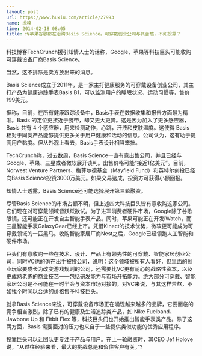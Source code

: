 ```yaml
---
layout: post
url: https://www.huxiu.com/article/27993
name: 虎嗅
time: 2014-02-18 08:05
title: 传苹果谷歌都在洽购Basis Science。可穿戴创业公司与其苦熬，不如投靠？
---
```

科技博客TechCrunch援引知情人士的话称，Google、苹果等科技巨头可能收购可穿戴设备厂商Basis Science。

当然，这不排除是卖方放出来的消息。

Basis Science成立于2011年，是一家主打健康服务的可穿戴设备创业公司，其主打产品为健康追踪手表Basis B1，可以监测用户的睡眠状况、运动习惯等，售价199美元。

据称，目前，在所有健康跟踪设备中，Basis手表在数据收集和报告方面最为精准。Basis 的定位更接近于腕带，却又更大更贵。这是因为加入了更多感应器，Basis 共有 4 个感应器，用来检测动作，心跳，汗液和皮肤温度。这使得 Basis 相对于同类产品能够提供更多关于用户健康和活动的信息。公司认为，这有助于提高用户黏度。但从外观上看去，Basis手表设计相当笨拙。

TechCrunch称，过去数周，Basis Science一直有意出售公司，并且已经与Google、苹果、三星或者微软展开谈判。出售价格可能“接近1亿美元”。目前， Norwest Venture Partners、梅菲尔德基金（Mayfield Fund）和英特尔创投已经向Basis Science投资3000万美元。如果交易达成，投资方可获得小额回报。

知情人士透露，Basis Science还可能选择展开第三轮融资。

尽管Basis Science的市场占额不明，但上述四大科技巨头皆有意收购这家公司。它们现在对可穿戴领域皆跃跃欲试。为了进军消费者硬件市场，Google除了谷歌眼镜，还可能正在开发自主智能手表产品。同时，苹果可能正在开发iWatch，而三星智能手表GalaxyGear已经上市。凭借Kinect的技术优势，微软更可能成为可穿戴领域的一匹黑马。收购智能家居厂商Nest之后，Google已经领跑人工智能和硬件市场。

巨头们有意收购一些在技术、设计、产品上有领先性的可穿戴、智能家居创业公司，同时VC也的确在出手被投公司，说明：这个领域被所有人看好，但里面的创业玩家要成长为改变游戏规则的公司，还需要比VC更有耐心的战略性资本，以及更成熟老练的商业技艺——包括研发能力与市场开拓能力。绝大部分可穿戴、智能家居公司是不可能在一时半会与资本市场对接的，对VC来说，与其这样苦熬，不如找个时间以合适的价格售予科技巨头。

就拿Basis Science来说，可穿戴设备市场正在涌现越来越多的品牌，它要面临的竞争相当激烈，除了已有的健康及生活追踪类产品，如 Nike Fuelband、Jawbone Up 和 Fitbit Flex 等，科技巨头们也开始推出智能手表类产品。除了这两方面，Basis 需要面对的压力也来自于一些提供类似功能的优秀应用程序。

投靠巨头可以让团队更专注于产品与用户。在上一轮融资时，其CEO Jef Holove 说，“从过往经验来看，最大的挑战总是和留住客户有关，”?

